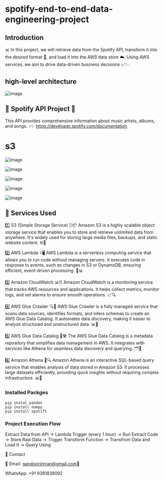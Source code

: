 # spotify-end-to-end-data-engineering-project
## Introduction 

📊 In this project, we will retrieve data from the Spotify API, transform it into the desired format 🎵, and load it into the AWS data store ☁️. Using AWS services, we aim to drive data-driven business decisions 📈✨.

## high-level architecture
![image](https://github.com/user-attachments/assets/25ac8585-65d2-4e61-a5be-844752826158)

## 🎵 Spotify API Project 🎵

This API provides comprehensive information about music artists, albums, and songs. 🎶✨ 
https://developer.spotify.com/documentation

# s3
![image](https://github.com/user-attachments/assets/7f4c7790-9396-4b9e-a95a-cdbea19865c4)

![image](https://github.com/user-attachments/assets/033e3112-fb08-45af-9524-b62545aa543e)

![image](https://github.com/user-attachments/assets/0713d11d-e2e4-4d79-879d-0037481961cb)

![image](https://github.com/user-attachments/assets/56632a0e-3f75-4163-bfd8-f2ad85b7c282)

![image](https://github.com/user-attachments/assets/06f3ff9d-ab61-40b2-bf59-d03ca327405d)



## 🎯 Services Used

1️⃣ S3 (Simple Storage Service) 🗄️📦
Amazon S3 is a highly scalable object storage service that enables you to store and retrieve unlimited data from anywhere. It's widely used for storing large media files, backups, and static website content. 🌐📂

2️⃣ AWS Lambda ⚡🖥️
AWS Lambda is a serverless computing service that allows you to run code without managing servers. It executes code in response to events, such as changes in S3 or DynamoDB, ensuring efficient, event-driven processing. 🚀📊

3️⃣ Amazon CloudWatch 📊⏰
Amazon CloudWatch is a monitoring service that tracks AWS resources and applications. It helps collect metrics, monitor logs, and set alarms to ensure smooth operations. 📈🔍

4️⃣ AWS Glue Crawler 🔍🤖
AWS Glue Crawler is a fully managed service that scans data sources, identifies formats, and infers schemas to create an AWS Glue Data Catalog. It automates data discovery, making it easier to analyze structured and unstructured data. 📊📜

5️⃣ AWS Glue Data Catalog 📖🛠️
The AWS Glue Data Catalog is a metadata repository that simplifies data management in AWS. It integrates with services like Athena for seamless data discovery and querying. 🗂️🔗

6️⃣ Amazon Athena 🏹🔍
Amazon Athena is an interactive SQL-based query service that enables analysis of data stored in Amazon S3. It processes large datasets efficiently, providing quick insights without requiring complex infrastructure. 📊🚀

### Installed Packges 
```
pip instal pandas
pip install numpy
pip install spotift
```

### Project Execution Flow

Extract Data from API -> Lambda Trigger (every 1 hour) -> Run Extract Code -> Store Raw Data -> Trigger Transform Function -> Transfrom Data and Load It -> Query Using


🙌 Contact

📧 Email: gandooriimran@gmail.com📱

WhatsApp: +91 9381838092
